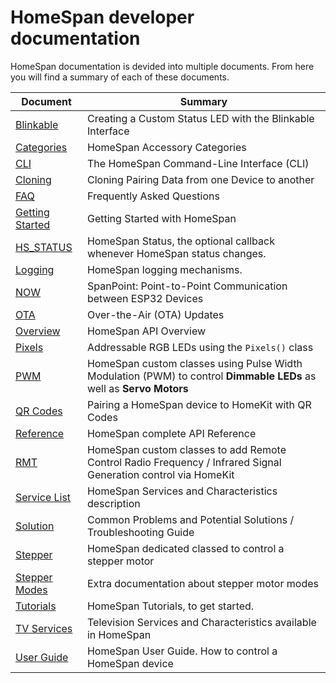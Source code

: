 # HomeSpan developer documentation

HomeSpan documentation is devided into multiple documents. From here you will find a summary of each of these documents.

|Document|Summary|
|--------|-----|
|[Blinkable](Blinkable.md) | Creating a Custom Status LED with the Blinkable Interface|
|[Categories](Categories.md)| HomeSpan Accessory Categories|
|[CLI](CLI.md)|The HomeSpan Command-Line Interface (CLI)|
|[Cloning](Cloning.md)|Cloning Pairing Data from one Device to another|
|[FAQ](FAQ.md)|Frequently Asked Questions|
|[Getting Started](GettingStarted.md)|Getting Started with HomeSpan|
|[HS_STATUS](HS_STATUS.md)|HomeSpan Status, the optional callback whenever HomeSpan status changes.|
|[Logging](Logging.md)|HomeSpan logging mechanisms.|
|[NOW](NOW.md)|SpanPoint: Point-to-Point Communication between ESP32 Devices|
|[OTA](OTA.md)|Over-the-Air (OTA) Updates|
|[Overview](Overview.md)|HomeSpan API Overview|
|[Pixels](Pixels.md)|Addressable RGB LEDs using the `Pixels()` class|
|[PWM](PWM.md)|HomeSpan custom classes using Pulse Width Modulation (PWM) to control **Dimmable LEDs** as well as **Servo Motors**|
|[QR Codes](QRCodes.md)|Pairing a HomeSpan device to HomeKit with QR Codes|
|[Reference](Reference.md)|HomeSpan complete API Reference|
|[RMT](RMT.md)|HomeSpan custom classes to add Remote Control Radio Frequency / Infrared Signal Generation control via HomeKit|
|[Service List](ServiceList.md)|HomeSpan Services and Characteristics description|
|[Solution](Solutions.md)|Common Problems and Potential Solutions / Troubleshooting Guide|
|[Stepper](Stepper.md)|HomeSpan dedicated classed to control a stepper motor|
|[Stepper Modes](StepperModes.md)|Extra documentation about stepper motor modes|
|[Tutorials](Tutorials.md)|HomeSpan Tutorials, to get started.|
|[TV Services](TVServices.md)|Television Services and Characteristics available in HomeSpan|
|[User Guide](UserGuide.md)|HomeSpan User Guide. How to control a HomeSpan device|


